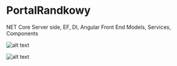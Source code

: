 # PortalRandkowy
NET Core Server side, EF, DI, Angular Front End Models, Services, Components


![alt text](https://imgur.com/y1LfK8U)

![alt text](https://imgur.com/QKm65uY)
